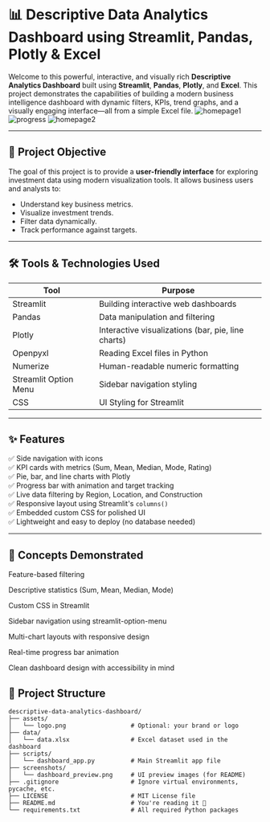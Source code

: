 # 📊 Descriptive Data Analytics Dashboard using Streamlit, Pandas, Plotly & Excel

Welcome to this powerful, interactive, and visually rich **Descriptive Analytics Dashboard** built using **Streamlit**, **Pandas**, **Plotly**, and **Excel**. This project demonstrates the capabilities of building a modern business intelligence dashboard with dynamic filters, KPIs, trend graphs, and a visually engaging interface—all from a simple Excel file.
![homepage1](https://github.com/user-attachments/assets/ea4b8b07-af98-415c-bc7e-95ffa64b4688)
![progress](https://github.com/user-attachments/assets/ec6e8f88-d79a-4a32-b523-90b6ad3bc741)
![homepage2](https://github.com/user-attachments/assets/2e9b9e03-44ca-4deb-8189-5cdea8652b57)

---

## 🧠 Project Objective

The goal of this project is to provide a **user-friendly interface** for exploring investment data using modern visualization tools. It allows business users and analysts to:

- Understand key business metrics.
- Visualize investment trends.
- Filter data dynamically.
- Track performance against targets.

---

## 🛠️ Tools & Technologies Used

| Tool              | Purpose                              |
|------------------|--------------------------------------|
| Streamlit        | Building interactive web dashboards  |
| Pandas           | Data manipulation and filtering      |
| Plotly           | Interactive visualizations (bar, pie, line charts) |
| Openpyxl         | Reading Excel files in Python        |
| Numerize         | Human-readable numeric formatting    |
| Streamlit Option Menu | Sidebar navigation styling      |
| CSS              | UI Styling for Streamlit             |

---

## ✨ Features

✅ Side navigation with icons  
✅ KPI cards with metrics (Sum, Mean, Median, Mode, Rating)  
✅ Pie, bar, and line charts with Plotly  
✅ Progress bar with animation and target tracking  
✅ Live data filtering by Region, Location, and Construction  
✅ Responsive layout using Streamlit's `columns()`  
✅ Embedded custom CSS for polished UI  
✅ Lightweight and easy to deploy (no database needed)  

---

## 🧠 Concepts Demonstrated
Feature-based filtering

Descriptive statistics (Sum, Mean, Median, Mode)

Custom CSS in Streamlit

Sidebar navigation using streamlit-option-menu

Multi-chart layouts with responsive design

Real-time progress bar animation

Clean dashboard design with accessibility in mind

## 🧱 Project Structure

```plaintext
descriptive-data-analytics-dashboard/
├── assets/
│   └── logo.png                  # Optional: your brand or logo
├── data/
│   └── data.xlsx                 # Excel dataset used in the dashboard
├── scripts/
│   └── dashboard_app.py          # Main Streamlit app file
├── screenshots/
│   └── dashboard_preview.png     # UI preview images (for README)
├── .gitignore                    # Ignore virtual environments, pycache, etc.
├── LICENSE                       # MIT License file
├── README.md                     # You're reading it 🙂
└── requirements.txt              # All required Python packages
